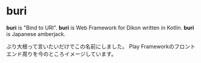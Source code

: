 # buri

**buri** is "Bind to URI".
**buri** is Web Framework for Dikon written in Kotlin.
**buri** is Japanese amberjack.

ぶり大根って言いたいだけでこの名前にしました。
Play Frameworkのフロントエンド周りを今のところイメージしています。
